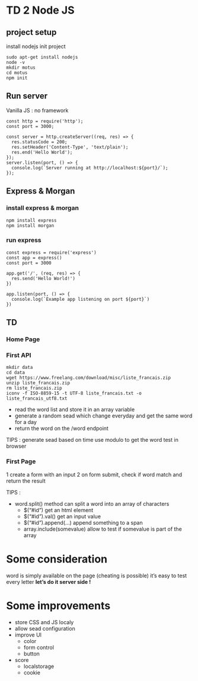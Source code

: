 # TD 2 Node JS 

## project setup

install nodejs
init project

```
sudo apt-get install nodejs
node -v 
mkdir motus
cd motus
npm init
```


## Run server

Vanilla JS : no framework

```
const http = require('http');
const port = 3000;

const server = http.createServer((req, res) => {
  res.statusCode = 200;
  res.setHeader('Content-Type', 'text/plain');
  res.end('Hello World');
});
server.listen(port, () => {
  console.log(`Server running at http://localhost:${port}/`);
});
```


## Express & Morgan

### install express & morgan

```
npm install express
npm install morgan
```

### run express

```
const express = require('express')
const app = express()
const port = 3000

app.get('/', (req, res) => {
  res.send('Hello World!')
})

app.listen(port, () => {
  console.log(`Example app listening on port ${port}`)
})
```

## TD

### Home Page
### First API

```
mkdir data
cd data
wget https://www.freelang.com/download/misc/liste_francais.zip
unzip liste_francais.zip
rm liste_francais.zip
iconv -f ISO-8859-15 -t UTF-8 liste_francais.txt -o liste_francais_utf8.txt
```

- read the word list and store it in an array variable
- generate a random sead which change everyday and get the same word for a day
- return the word on the /word endpoint

TIPS :
generate sead based on time
use modulo to get the word
test in browser 


### First Page

1 create a form with an input
2 on form submit, check if word match and return the result

TIPS :
- word.split() method can split a word into an array of characters
  - $(“#id”) get an html element
  - $(“#id”).val() get an input value
  - $(“#id”).append(...) append something to a span
  - array.include(somevalue) allow to test if somevalue is part of the array

# Some consideration

word is simply available on the page (cheating is possible)
it’s easy to test every letter
**let’s do it server side !**

# Some improvements
- store CSS and JS localy
- allow sead configuration
- improve UI 
  - color
  - form control
  - button
- score
  - localstorage
  - cookie
